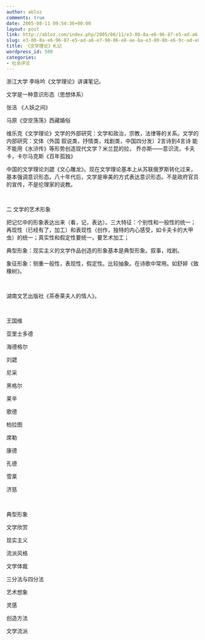 ```yaml
---
author: abloz
comments: true
date: 2005-08-11 09:54:36+00:00
layout: post
link: http://abloz.com/index.php/2005/08/11/e3-80-8a-e6-96-87-e5-ad-a6-e7-90-86-e8-ae-ba-e3-80-8b-e6-9c-ad-e8-ae-b0/
slug: e3-80-8a-e6-96-87-e5-ad-a6-e7-90-86-e8-ae-ba-e3-80-8b-e6-9c-ad-e8-ae-b0
title: 《文学理论》札记
wordpress_id: 500
categories:
- 社会评论
---
```


浙江大学 李咏吟《文学理论》讲课笔记。




文学是一种意识形态（思想体系）




张洁 《人妖之间》




马原《空空荡荡》西藏婚俗




维乐克《文学理论》文学的外部研究：文学和政治，宗教，法律等的关系。文学的内部研究：文体（外国
叙说类，抒情类，戏剧类，中国四分发）2言诗到4言诗 能不能用《水浒传》等形势创造现代文学？米兰昆的拉，
乔亦斯——意识流，卡夫卡，卡尔马克斯《百年孤独》




中国的文学理论刘勰《文心雕龙》。现在文学理论基本上从苏联俄罗斯转化过来，基本强调意识形态。八十年代后，文学是审美的方式表达意识形态。不是政府官员的宣传，不是伦理家的说教。




 




二 文学的艺术形象




把记忆中的形象表达出来（看，记，表达）。三大特征：个别性和一般性的统一；再现性（已经有了，加工）和表现性（创作，独特的内心感受，如卡夫卡的大甲虫）的统一；真实性和假定性要统一，要艺术加工；




典型形象：现实主义的文学作品创造的形象基本是典型形象。叙事，戏剧。




象征形象：侧重一般性，表现性，假定性。比较抽象。在诗歌中常用。如舒婷《致橡树》。




 




湖南文艺出版社《茶泰莱夫人的情人》。




 




王国维




亚里士多德




海德格尔




刘勰




尼采




黑格尔




莱辛




歌德




柏拉图




席勒




康德




孔德




雪莱




济慈




 




典型形象




文学欣赏




现实主义




流派风格




文学体裁




三分法与四分法




艺术想象




灵感




创造方法




文学流派




 
